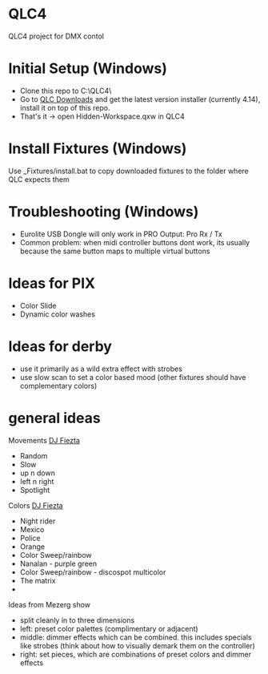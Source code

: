 # QLC4
 QLC4 project for DMX contol

# Initial Setup (Windows)
- Clone this repo to C:\QLC4\
- Go to [QLC Downloads](https://www.qlcplus.org/download) and get the latest version installer (currently 4.14), install it on top of this repo. 
- That's it -> open Hidden-Workspace.qxw in QLC4

# Install Fixtures (Windows)
Use _Fixtures/install.bat to copy downloaded fixtures to the folder where QLC expects them

# Troubleshooting (Windows)
- Eurolite USB Dongle will only work in PRO Output: Pro Rx / Tx
- Common problem: when midi controller buttons dont work, its usually because the same button maps to multiple virtual buttons

# Ideas for PIX
- Color Slide
- Dynamic color washes

# Ideas for derby
- use it primarily as a wild extra effect with strobes
- use slow scan to set a color based mood (other fixtures should have complementary colors)

# general ideas

Movements [DJ Fiezta](https://www.youtube.com/watch?v=d1wlBe-OofI) 
- Random
- Slow
- up n down
- left n right
- Spotlight

Colors [DJ Fiezta](https://www.youtube.com/watch?v=d1wlBe-OofI) 
- Night rider
- Mexico
- Police
- Orange 
- Color Sweep/rainbow
- Nanalan - purple green
- Color Sweep/rainbow - discospot multicolor
- The matrix
- 

Ideas from Mezerg show
- split cleanly in to three dimensions
 - left: preset color palettes (complimentary or adjacent)
 - middle: dimmer effects which can be combined. this includes specials like strobes (think about how to visually demark them on the controller)
 - right: set pieces, which are combinations of preset colors and dimmer effects

